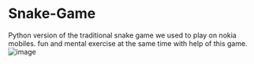 # Snake-Game
Python version of the  traditional snake game we used to play on nokia mobiles.
fun and mental exercise at the same time with help of this game.
![image](https://user-images.githubusercontent.com/56433539/122912689-3c86c900-d376-11eb-8c27-5dbbd2b03c61.png)

